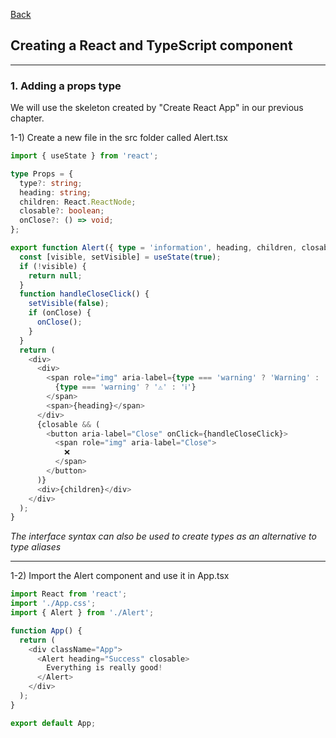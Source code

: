 [Back](README.md)

## Creating a React and TypeScript component

<hr>


### 1. Adding a props type

We will use the skeleton created by "Create React App" in our previous chapter.

1-1) Create a new file in the src folder called Alert.tsx
```typescript
import { useState } from 'react';

type Props = {
  type?: string;
  heading: string;
  children: React.ReactNode;
  closable?: boolean;
  onClose?: () => void;
};

export function Alert({ type = 'information', heading, children, closable, onClose }: Props) {
  const [visible, setVisible] = useState(true);
  if (!visible) {
    return null;
  }
  function handleCloseClick() {
    setVisible(false);
    if (onClose) {
      onClose();
    }
  }
  return (
    <div>
      <div>
        <span role="img" aria-label={type === 'warning' ? 'Warning' : 'Information'}>
          {type === 'warning' ? '⚠' : 'ℹ️'}
        </span>
        <span>{heading}</span>
      </div>
      {closable && (
        <button aria-label="Close" onClick={handleCloseClick}>
          <span role="img" aria-label="Close">
            ❌
          </span>
        </button>
      )}
      <div>{children}</div>
    </div>
  );
}
```

_The interface syntax can also be used to create types as an alternative to type aliases_

<hr>

1-2) Import the Alert component and use it in App.tsx

```typescript
import React from 'react';
import './App.css';
import { Alert } from './Alert';

function App() {
  return (
    <div className="App">
      <Alert heading="Success" closable>
        Everything is really good!
      </Alert>
    </div>
  );
}

export default App;
```

&nbsp;

